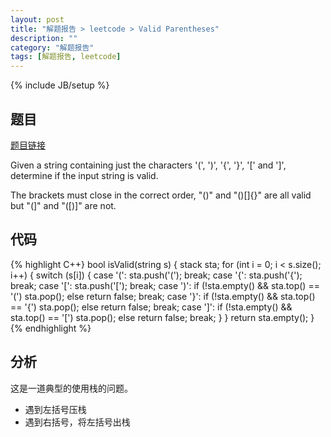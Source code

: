 ```yaml
---
layout: post
title: "解题报告 > leetcode > Valid Parentheses"
description: ""
category: "解题报告"
tags: [解题报告, leetcode]
---
```

{% include JB/setup %}

## 题目

[题目链接](https://oj.leetcode.com/problems/valid-parentheses/)

Given a string containing just the characters '(', ')', '{', '}', '[' and ']', determine if the input string is valid.

The brackets must close in the correct order, "()" and "()[]{}" are all valid but "(]" and "([)]" are not.

<!--more-->

## 代码

{% highlight C++}
bool isValid(string s)
{
	stack<char> sta;
	for (int i = 0; i < s.size(); i++) {
		switch (s[i]) {
			case '(': sta.push('('); break;
			case '{': sta.push('{'); break;
			case '[': sta.push('['); break;
			case ')':
					  if (!sta.empty() && sta.top() == '(') sta.pop();
					  else return false;
					  break;
			case '}':
					  if (!sta.empty() && sta.top() == '{') sta.pop();
					  else return false;
					  break;
			case ']':
					  if (!sta.empty() && sta.top() == '[') sta.pop();
					  else return false;
					  break;
		}
	}
	return sta.empty();
}
{% endhighlight %}

## 分析

这是一道典型的使用栈的问题。

* 遇到左括号压栈
* 遇到右括号，将左括号出栈

